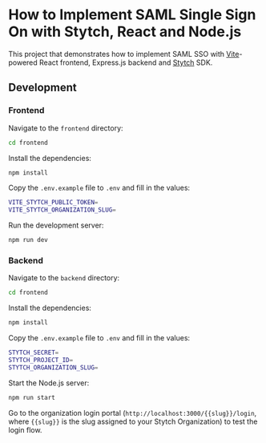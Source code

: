 # How to Implement SAML Single Sign On with Stytch, React and Node.js

This project that demonstrates how to implement SAML SSO with [Vite](https://vitejs.dev)-powered React frontend, Express.js backend and [Stytch](https://stytch.com/) SDK.

## Development

### Frontend

Navigate to the `frontend` directory:

```bash
cd frontend
```

Install the dependencies:

```bash
npm install
```

Copy the `.env.example` file to `.env` and fill in the values:

```bash
VITE_STYTCH_PUBLIC_TOKEN=
VITE_STYTCH_ORGANIZATION_SLUG=
```

Run the development server:

```bash
npm run dev
```

### Backend

Navigate to the `backend` directory:

```bash
cd frontend
```

Install the dependencies:

```bash
npm install
```

Copy the `.env.example` file to `.env` and fill in the values:

```bash
STYTCH_SECRET=
STYTCH_PROJECT_ID=
STYTCH_ORGANIZATION_SLUG=
```

Start the Node.js server:

```bash
npm run start
```

Go to the organization login portal (`http://localhost:3000/{{slug}}/login`, where `{{slug}}` is the slug assigned to your Stytch Organization) to test the login flow.
